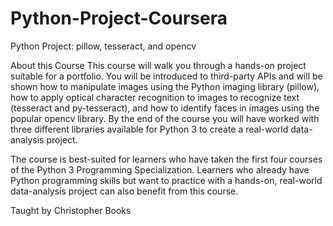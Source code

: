 # Python-Project-Coursera
Python Project: pillow, tesseract, and opencv

About this Course
This course will walk you through a hands-on project suitable for a portfolio. You will be introduced 
to third-party APIs and will be shown how to manipulate images using the Python imaging library (pillow), 
how to apply optical character recognition to images to recognize text (tesseract and py-tesseract), and 
how to identify faces in images using the popular opencv library. By the end of the course you will have 
worked with three different libraries available for Python 3 to create a real-world data-analysis project.

The course is best-suited for learners who have taken the first four courses of the Python 3 Programming Specialization. 
Learners who already have Python programming skills but want to practice with a hands-on, real-world data-analysis 
project can also benefit from this course.

Taught by Christopher Books
